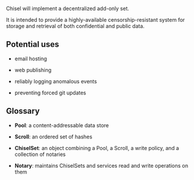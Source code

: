 Chisel will implement a decentralized add-only set.

It is intended to provide a highly-available censorship-resistant system for
storage and retrieval of both confidential and public data.

## Potential uses

* email hosting

* web publishing

* reliably logging anomalous events

* preventing forced git updates

## Glossary

* **Pool**: a content-addressable data store

* **Scroll**: an ordered set of hashes

* **ChiselSet**: an object combining a Pool, a Scroll, a write policy, and a collection of notaries

* **Notary**: maintains ChiselSets and services read and write operations on them
